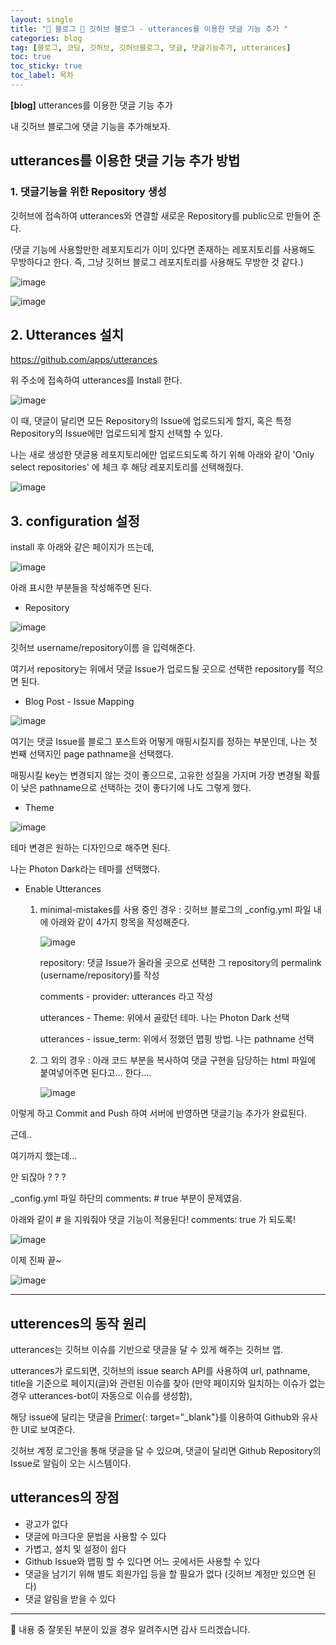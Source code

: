 ```yaml
---
layout: single
title: "📝 블로그 📝 깃허브 블로그 - utterances를 이용한 댓글 기능 추가 "
categories: blog
tag: [블로그, 코딩, 깃허브, 깃허브블로그, 댓글, 댓글기능추가, utterances]
toc: true
toc_sticky: true
toc_label: 목차
---
```


**[blog]** utterances를 이용한 댓글 기능 추가

내 깃허브 블로그에 댓글 기능을 추가해보자.


## utterances를 이용한 댓글 기능 추가 방법

### 1. 댓글기능을 위한 Repository 생성

깃허브에 접속하여 utterances와 연결할 새로운 Repository를 public으로 만들어 준다.

(댓글 기능에 사용할만한 레포지토리가 이미 있다면 존재하는 레포지토리를 사용해도 무방하다고 한다. 즉, 그냥 깃허브 블로그 레포지토리를 사용해도 무방한 것 같다.)

![image](https://user-images.githubusercontent.com/112684409/222730950-6a02ab4c-5354-4d50-a577-e8c3ecb5d971.png)

![image](https://user-images.githubusercontent.com/112684409/222731811-ec4ee0d0-31b4-4815-bad3-026feaf9f46e.png)



## 2. Utterances 설치

<https://github.com/apps/utterances>

위 주소에 접속하여 utterances를 Install 한다.

![image](https://user-images.githubusercontent.com/112684409/222732100-ebe1b705-0940-41b7-8288-140cf356f9f1.png)

이 때, 댓글이 달리면 모든 Repository의 Issue에 업로드되게 할지, 혹은 특정 Repository의 Issue에만 업로드되게 할지 선택할 수 있다. 

나는 새로 생성한 댓글용 레포지토리에만 업로드되도록 하기 위해 아래와 같이 'Only select repositories' 에 체크 후 해당 레포지토리를 선택해줬다.

![image](https://user-images.githubusercontent.com/112684409/222732473-4d939d11-1185-4e1b-b992-74fba5425daf.png)


## 3. configuration 설정

install 후 아래와 같은 페이지가 뜨는데, 

![image](https://user-images.githubusercontent.com/112684409/222733953-bc60fc7a-e05e-4bc7-b0fb-3577bc8d4e65.png)

아래 표시한 부분들을 작성해주면 된다.


- Repository

![image](https://user-images.githubusercontent.com/112684409/222734126-1bcb424d-0728-466e-aa20-6b7a686b4b49.png)

깃허브 username/repository이름 을 입력해준다.

여기서 repository는 위에서 댓글 Issue가 업로드될 곳으로 선택한 repository를 적으면 된다.


- Blog Post - Issue Mapping

![image](https://user-images.githubusercontent.com/112684409/222734474-841208da-165d-4f80-8e03-0f0d58096a82.png)

여기는 댓글 Issue를 블로그 포스트와 어떻게 매핑시킬지를 정하는 부분인데, 나는 첫 번째 선택지인 page pathname을 선택했다.

매핑시킬 key는 변경되지 않는 것이 좋으므로, 고유한 성질을 가지며 가장 변경될 확률이 낮은 pathname으로 선택하는 것이 좋다기에 나도 그렇게 했다.


- Theme

![image](https://user-images.githubusercontent.com/112684409/222735233-75efb316-8e25-4c64-aa6d-28c3bc5bd1ae.png)

테마 변경은 원하는 디자인으로 해주면 된다. 

나는 Photon Dark라는 테마를 선택했다.


- Enable Utterances

  1) minimal-mistakes를 사용 중인 경우
     : 깃허브 블로그의 _config.yml 파일 내에 아래와 같이 4가지 항목을 작성해준다.
     
     ![image](https://user-images.githubusercontent.com/112684409/222737002-eb57d7a6-bff0-4e07-aaea-93c8f5de93ff.png)
     
     repository: 댓글 Issue가 올라올 곳으로 선택한 그 repository의 permalink (username/repository)를 작성
     
     comments - provider: utterances 라고 작성
     
     utterances - Theme: 위에서 골랐던 테마. 나는 Photon Dark 선택
     
     utterances - issue_term: 위에서 정했던 맵핑 방법. 나는 pathname 선택


  2) 그 외의 경우
     : 아래 코드 부분을 복사하여 댓글 구현을 담당하는 html 파일에 붙여넣어주면 된다고... 한다....
     
     ![image](https://user-images.githubusercontent.com/112684409/222735511-198ba9ac-4a87-43c4-8806-5221de71229a.png)


이렇게 하고 Commit and Push 하여 서버에 반영하면 댓글기능 추가가 완료된다.

근데..

여기까지 했는데...

안 되잖아 ? ? ?

_config.yml 파일 하단의 comments: # true 부분이 문제였음. 

아래와 같이 # 을 지워줘야 댓글 기능이 적용된다! comments: true 가 되도록!

![image](https://user-images.githubusercontent.com/112684409/222740820-58223bb2-e3f3-42b9-a584-8e2fe921da1d.png)



이제 진짜 끝~

![image](https://user-images.githubusercontent.com/112684409/222744607-4d60e353-d24d-4c1e-aff9-9835064d6afc.png)



-----------------------------------------------


## utterences의 동작 원리

utterances는 깃허브 이슈를 기반으로 댓글을 달 수 있게 해주는 깃허브 앱.

utterances가 로드되면, 깃허브의 issue search API를 사용하여 url, pathname, title을 기준으로 페이지(글)와 관련된 이슈를 찾아 (만약 페이지와 일치하는 이슈가 없는 경우 utterances-bot이 자동으로 이슈를 생성함), 

해당 issue에 달리는 댓글을 [Primer](https://primer.style/){: target="_blank"}를 이용하여 Github와 유사한 UI로 보여준다.

깃허브 계정 로그인을 통해 댓글을 달 수 있으며, 댓글이 달리면 Github Repository의 Issue로 알림이 오는 시스템이다.



## utterances의 장점

- 광고가 없다
- 댓글에 마크다운 문법을 사용할 수 있다
- 가볍고, 설치 및 설정이 쉽다
- Github Issue와 맵핑 할 수 있다면 어느 곳에서든 사용할 수 있다
- 댓글을 남기기 위해 별도 회원가입 등을 할 필요가 없다 (깃허브 계정만 있으면 된다)
- 댓글 알림을 받을 수 있다



-----------------------------------------------

🙂 내용 중 잘못된 부분이 있을 경우 알려주시면 감사 드리겠습니다. 


